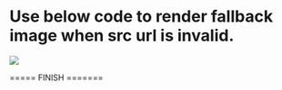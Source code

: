 Use below code to render fallback image when src url is invalid.
========================================================================

<img 
src="InvalidImageurl" 
onerror="this.onerror=null;
this.src='https://placeimg.com/200/300/animals';">

===== FINISH =======
